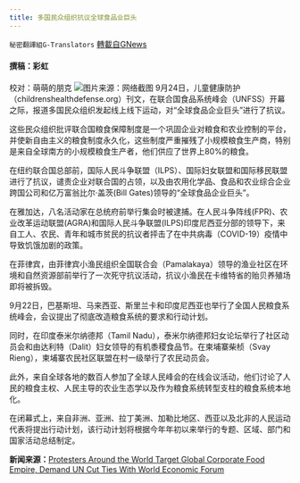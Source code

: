 ```yaml
---
title: 多国民众组织抗议全球食品业巨头
---
```

`秘密翻譯組G-Translators` [轉載自GNews](https://gnews.org/zh-hans/1553264/)

#### 撰稿：彩虹
校对：萌萌的朋克
![](https://assets.gnews.org/wp-content/uploads/2021/09/2-84.jpg)图片来源：网络截图
9月24日，儿童健康防护（childrenshealthdefense.org）刊文，在联合国食品系统峰会（UNFSS）开幕之际，报道多国民众组织发起线上线下运动，对“全球食品企业巨头”进行了抗议。

这些民众组织批评联合国粮食保障制度是一个巩固企业对粮食和农业控制的平台，并使新自由主义的粮食制度永久化，这些制度严重摧残了小规模粮食生产商，特别是来自全球南方的小规模粮食生产者，他们供应了世界上80%的粮食。

在纽约联合国总部前，国际人民斗争联盟（ILPS）、国际妇女联盟和国际移民联盟进行了抗议，谴责企业对联合国的占领，以及由农用化学品、食品和农业综合企业跨国公司和亿万富翁比尔·盖茨(Bill Gates)领导的“全球食品企业巨头”。

在雅加达，八名活动家在总统府前举行集会时被逮捕。在人民斗争阵线(FPR)、农业改革运动联盟(AGRA)和国际人民斗争联盟(ILPS)印度尼西亚分部的领导下，来自工人、农民、青年和城市贫民的抗议者抨击了在中共病毒（COVID-19）疫情中导致饥饿加剧的政策。

在菲律宾，由菲律宾小渔民组织全国联合会（Pamalakaya）领导的渔业社区在环境和自然资源部前举行了一次死守抗议活动，抗议小渔民在卡维特省的贻贝养殖场即将被拆毁。

9月22日，巴基斯坦、马来西亚、斯里兰卡和印度尼西亚也举行了全国人民粮食系统峰会，会议提出了彻底改造粮食系统的要求和行动计划。

同时，在印度泰米尔纳德邦（Tamil Nadu），泰米尔纳德邦妇女论坛举行了社区动员会和由达利特（Dalit）妇女领导的有机黍稷食品节。在柬埔寨柴桢（Svay Rieng），柬埔寨农民社区联盟在村一级举行了农民动员会。

此外，来自全球各地的数百人参加了全球人民峰会的在线会议活动，他们讨论了人民的粮食主权、人民主导的农业生态学以及作为粮食系统转型支柱的粮食系统本地化。

在闭幕式上，来自非洲、亚洲、拉丁美洲、加勒比地区、西亚以及北非的人民运动代表将提出行动计划，该行动计划将根据今年年初以来举行的专题、区域、部门和国家活动总结制定。

**新闻来源：**[Protesters Around the World Target Global Corporate Food Empire, Demand UN Cut Ties With World Economic Forum](https://childrenshealthdefense.org/defender/protests-global-corporate-food-empire-united-nations-world-economic-forum/)
